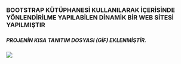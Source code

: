 <h3> BOOTSTRAP KÜTÜPHANESİ KULLANILARAK İÇERİSİNDE YÖNLENDİRİLME YAPILABİLEN DİNAMİK BİR WEB SİTESİ YAPILMIŞTIR <h3>


<h5>PROJENİN KISA TANITIM DOSYASI (GİF) EKLENMİŞTİR. <h5>

![](tanıtım.gif)

